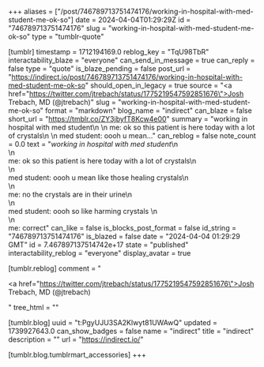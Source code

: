 +++
aliases = ["/post/746789713751474176/working-in-hospital-with-med-student-me-ok-so"]
date = 2024-04-04T01:29:29Z
id = "746789713751474176"
slug = "working-in-hospital-with-med-student-me-ok-so"
type = "tumblr-quote"

[tumblr]
timestamp = 1712194169.0
reblog_key = "TqU98TbR"
interactability_blaze = "everyone"
can_send_in_message = true
can_reply = false
type = "quote"
is_blaze_pending = false
post_url = "https://indirect.io/post/746789713751474176/working-in-hospital-with-med-student-me-ok-so"
should_open_in_legacy = true
source = "<a href=\"https://twitter.com/jtrebach/status/1775219547592851676\">Josh Trebach, MD (@jtrebach)</a>"
slug = "working-in-hospital-with-med-student-me-ok-so"
format = "markdown"
blog_name = "indirect"
can_blaze = false
short_url = "https://tmblr.co/ZY3jbyfT8Kcw4e00"
summary = "working in hospital with med student\n \n me: ok so this patient is here today with a lot of crystals\n \n med student: oooh u mean..."
can_reblog = false
note_count = 0.0
text = "<em>working in hospital with med student</em>\n<br/>\n<br/>me: ok so this patient is here today with a lot of crystals\n<br/>\n<br/>med student: oooh u mean like those healing crystals\n<br/>\n<br/>me: no the crystals are in their urine\n<br/>\n<br/>med student: oooh so like harming crystals \n<br/>\n<br/>me: correct"
can_like = false
is_blocks_post_format = false
id_string = "746789713751474176"
is_blazed = false
date = "2024-04-04 01:29:29 GMT"
id = 7.467897137514742e+17
state = "published"
interactability_reblog = "everyone"
display_avatar = true

[tumblr.reblog]
comment = "<p><a href=\"https://twitter.com/jtrebach/status/1775219547592851676\">Josh Trebach, MD (@jtrebach)</a></p>"
tree_html = ""

[tumblr.blog]
uuid = "t:PgyUJU3SA2Klwyt81UWAwQ"
updated = 1739927643.0
can_show_badges = false
name = "indirect"
title = "indirect"
description = ""
url = "https://indirect.io/"

[tumblr.blog.tumblrmart_accessories]
+++
